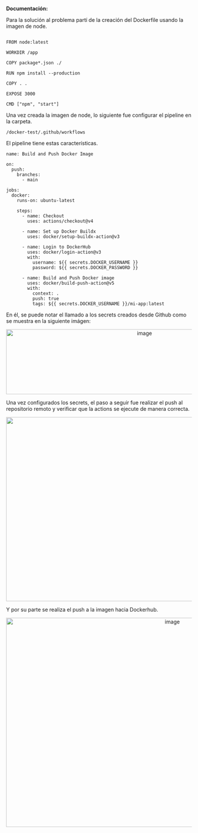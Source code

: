 **Documentación:**

Para la solución al problema partí de la creación del Dockerfile usando la imagen de node.

````

FROM node:latest

WORKDIR /app

COPY package*.json ./

RUN npm install --production

COPY . .

EXPOSE 3000

CMD ["npm", "start"]

````

Una vez creada la imagen de node, lo siguiente fue configurar el pipeline en la carpeta.
````
/docker-test/.github/workflows
````
El pipeline tiene estas características.

````
name: Build and Push Docker Image

on:
  push:
    branches:
      - main

jobs:
  docker:
    runs-on: ubuntu-latest

    steps:
      - name: Checkout
        uses: actions/checkout@v4

      - name: Set up Docker Buildx
        uses: docker/setup-buildx-action@v3

      - name: Login to DockerHub
        uses: docker/login-action@v3
        with:
          username: ${{ secrets.DOCKER_USERNAME }}
          password: ${{ secrets.DOCKER_PASSWORD }}

      - name: Build and Push Docker image
        uses: docker/build-push-action@v5
        with:
          context: .
          push: true
          tags: ${{ secrets.DOCKER_USERNAME }}/mi-app:latest
````

En él, se puede notar el llamado a los secrets creados desde Github como se muestra en la siguiente imágen:

<p align="center">
<img width="735" height="176" alt="image" src="https://github.com/user-attachments/assets/4c5cc381-0da7-47de-9b39-297ebc906d94" />
</p>

Una vez configurados los secrets, el paso a seguir fue realizar el push al repositorio remoto y verificar que la actions se ejecute de manera correcta.

<p align="center">
<img width="1897" height="499" alt="image" src="https://github.com/user-attachments/assets/ac521a90-72c5-47dd-ad7c-0fdf21a37e25" />
</p>

Y por su parte se realiza el push a la imagen hacia Dockerhub.

<p align="center">
<img width="886" height="567" alt="image" src="https://github.com/user-attachments/assets/19137087-23ac-4af6-9fb0-1afe7773489f" />
</p>




